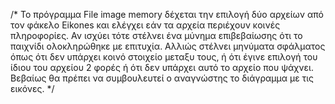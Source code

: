 /* Το πρόγραμμα File image memory δέχεται την επιλογή δύο αρχείων από τον φάκελο
 Eikones και ελέγχει εάν τα αρχεία περιέχουν κοινές πληροφορίες. Αν ισχύει τότε
 στέλνει ένα μύνημα επιβεβαίωσης ότι το παιχνίδι ολοκληρώθηκε με επιτυχία. Αλλιώς
 στέλνει μηνύματα σφάλματος όπως ότι δεν υπάρχει κοινό στοιχείο μεταξυ τους, ή ότι
 έγινε επιλογή του ίδιου του αρχείου 2 φορές ή ότι δεν υπάρχει αυτό το αρχείο που
 ψάχνει. Βεβαίως θα πρέπει να συμβουλευτεί ο αναγνώστης το διάγραμμα με τις εικόνες.
*/
